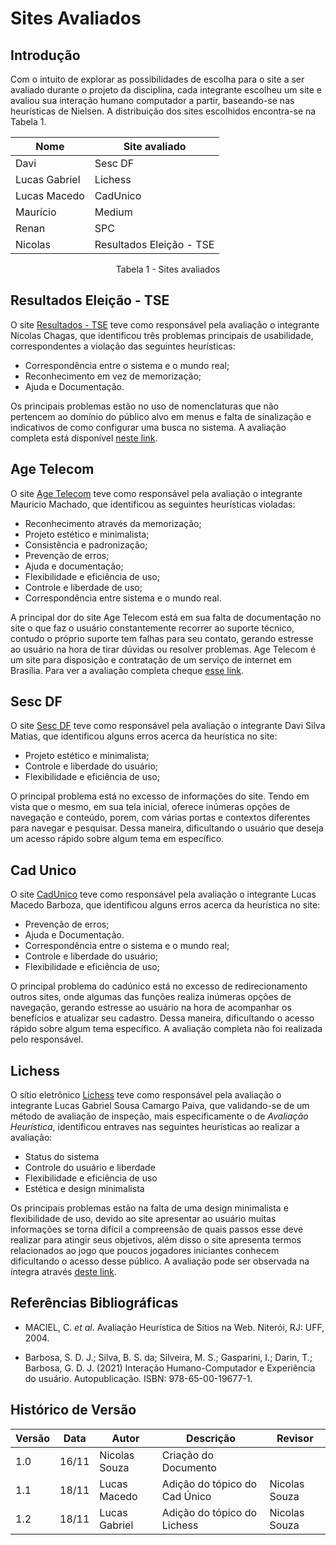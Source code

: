 # Sites Avaliados

## Introdução

Com o intuito de explorar as possibilidades de escolha para o site a ser avaliado durante o projeto da disciplina, cada integrante escolheu um site e avaliou sua interação humano computador a partir, baseando-se nas heurísticas de Nielsen. A distribuição dos sites escolhidos encontra-se na Tabela 1.

| Nome          | Site avaliado            |
| ------------- | ------------------------ |
| Davi          | Sesc DF                  |
| Lucas Gabriel | Lichess                  |
| Lucas Macedo  | CadUnico                 |
| Maurício      | Medium                   |
| Renan         | SPC                      |
| Nicolas       | Resultados Eleição - TSE |

<div style="text-align: center">
<p> Tabela 1 - Sites avaliados </p>
</div>

## Resultados Eleição - TSE

O site [Resultados - TSE](https://resultados.tse.jus.br/oficial/app/index.html#/eleicao/resultados) teve como responsável pela avaliação o integrante Nicolas Chagas, que identificou três problemas principais de usabilidade, correspondentes a violação das seguintes heurísticas:

- Correspondência entre o sistema e o mundo real;
- Reconhecimento em vez de memorização;
- Ajuda e Documentação.

Os principais problemas estão no uso de nomenclaturas que não pertencem ao domínio do público alvo em menus e falta de sinalização e indicativos de como configurar uma busca no sistema. A avaliação completa está disponível [neste link](sites_avaliados/resultados_tse.md).

## Age Telecom

O site [Age Telecom](https://www.agetelecom.com.br) teve como responsável pela avaliação o integrante Mauricio Machado, que identificou as seguintes heurísticas violadas:

- Reconhecimento através da memorização;
- Projeto estético e minimalista;
- Consistência e padronização;
- Prevenção de erros;
- Ajuda e documentação;
- Flexibilidade e eficiência de uso;
- Controle e liberdade de uso;
- Correspondência entre sistema e o mundo real.

A principal dor do site Age Telecom está em sua falta de documentação no site o que faz o usuário constantemente recorrer ao suporte técnico, contudo o próprio suporte tem falhas para seu contato, gerando estresse ao usuário na hora de tirar dúvidas ou resolver problemas.
Age Telecom é um site para disposição e contratação de um serviço de internet em Brasília. Para ver a avaliação completa cheque [esse link](sites_avaliados/resultados_age_telecom.md).

## Sesc DF

O site [Sesc DF](https://www.sescdf.com.br) teve como responsável pela avaliação o integrante Davi Silva Matias, que identificou alguns erros acerca da heurística no site:

- Projeto estético e minimalista;
- Controle e liberdade do usuário;
- Flexibilidade e eficiência de uso;

O principal problema está no excesso de informações do site. Tendo em vista que o mesmo, em sua tela inicial, oferece inúmeras opções de navegação e conteúdo, porem, com várias portas e contextos diferentes para navegar e pesquisar. Dessa maneira, dificultando o usuário que deseja um acesso rápido sobre algum tema em específico.

## Cad Unico

O site [CadUnico](https://cadunico.dataprev.gov.br/#/home) teve como responsável pela avaliação o integrante Lucas Macedo Barboza, que identificou alguns erros acerca da heurística no site:

- Prevenção de erros;
- Ajuda e Documentação.
- Correspondência entre o sistema e o mundo real;
- Controle e liberdade do usuário;
- Flexibilidade e eficiência de uso;

O principal problema do cadúnico está no excesso de redirecionamento outros sites, onde algumas das funções realiza inúmeras opções de navegação, gerando estresse ao usuário na hora de acompanhar os benefícios e atualizar seu cadastro. Dessa maneira, dificultando o acesso rápido sobre algum tema específico.
A avaliação completa não foi realizada pelo responsável.

## Lichess

O sítio eletrônico [Lichess](https://lichess.org) teve como responsável pela avaliação o integrante Lucas Gabriel Sousa Camargo Paiva, que validando-se de um método de avaliação de inspeção, mais especificamente o de _Avaliação Heurística_, identificou entraves nas seguintes heurísticas ao realizar a avaliação:

- Status do sistema
- Controle do usuário e liberdade
- Flexibilidade e eficiência de uso
- Estética e design minimalista

Os principais problemas estão na falta de uma design minimalista e flexibilidade de uso, devido ao site apresentar ao usuário muitas informações se torna difícil a compreensão de quais passos esse deve realizar para atingir seus objetivos, além disso o site apresenta termos relacionados ao jogo que poucos jogadores iniciantes conhecem dificultando o acesso desse público. A avaliação pode ser observada na íntegra através [deste link](sites_avaliados/resultados_lichess.pdf).

## Referências Bibliográficas

- MACIEL, C. _et al_. Avaliação Heurística de Sítios na Web. Niterói, RJ: UFF, 2004.

- Barbosa, S. D. J.; Silva, B. S. da; Silveira, M. S.; Gasparini, I.; Darin, T.; Barbosa, G. D. J. (2021) Interação Humano-Computador e Experiência do usuário. Autopublicação. ISBN: 978-65-00-19677-1.

## Histórico de Versão

| Versão | Data  | Autor         | Descrição                     | Revisor |
| ------ | ----- | ------------- | ----------------------------- | ------- |
| 1.0    | 16/11 | Nicolas Souza | Criação do Documento          |         |
| 1.1    | 18/11 | Lucas Macedo  | Adição do tópico do Cad Único |  Nicolas Souza  |
| 1.2    | 18/11 | Lucas Gabriel | Adição do tópico do Lichess   |  Nicolas Souza  |